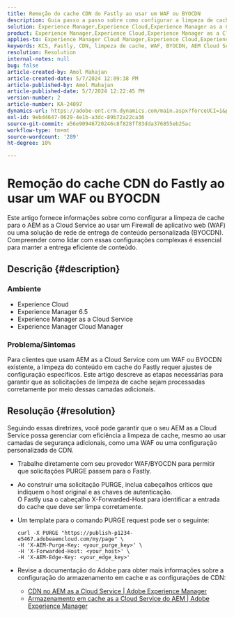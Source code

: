 ```yaml
---
title: Remoção do cache CDN do Fastly ao usar um WAF ou BYOCDN
description: Guia passo a passo sobre como configurar a limpeza de cache para o AEM as a Cloud Service ao usar um WAF ou BYOCDN.
solution: Experience Manager,Experience Cloud,Experience Manager as a Cloud Service
product: Experience Manager,Experience Cloud,Experience Manager as a Cloud Service
applies-to: Experience Manager Cloud Manager,Experience Cloud,Experience Manager as a Cloud Service,Experience Manager 6.5
keywords: KCS, Fastly, CDN, limpeza de cache, WAF, BYOCDN, AEM Cloud Service, Imperva, proxy reverso, X-Forwarded-Host, X-AEM-Purge-Key, X-AEM-Edge-Key, comando curl, invalidação de cache.
resolution: Resolution
internal-notes: null
bug: false
article-created-by: Amol Mahajan
article-created-date: 5/7/2024 12:09:38 PM
article-published-by: Amol Mahajan
article-published-date: 5/7/2024 12:22:45 PM
version-number: 2
article-number: KA-24097
dynamics-url: https://adobe-ent.crm.dynamics.com/main.aspx?forceUCI=1&pagetype=entityrecord&etn=knowledgearticle&id=fe69faa6-6a0c-ef11-9f8a-6045bd006704
exl-id: 9ebd4647-0629-4e1b-a3dc-89b72a22ca36
source-git-commit: a56e90946720246c8f828ff83dda376855eb25ac
workflow-type: tm+mt
source-wordcount: '289'
ht-degree: 10%

---
```


# Remoção do cache CDN do Fastly ao usar um WAF ou BYOCDN


Este artigo fornece informações sobre como configurar a limpeza de cache para o AEM as a Cloud Service ao usar um Firewall de aplicativo web (WAF) ou uma solução de rede de entrega de conteúdo personalizada (BYOCDN). Compreender como lidar com essas configurações complexas é essencial para manter a entrega eficiente de conteúdo.

## Descrição {#description}


### <b>Ambiente</b>

- Experience Cloud
- Experience Manager 6.5
- Experience Manager as a Cloud Service
- Experience Manager Cloud Manager




### <b>Problema/Sintomas</b>

Para clientes que usam AEM as a Cloud Service com um WAF ou BYOCDN existente, a limpeza do conteúdo em cache do Fastly requer ajustes de configuração específicos. Este artigo descreve as etapas necessárias para garantir que as solicitações de limpeza de cache sejam processadas corretamente por meio dessas camadas adicionais.


## Resolução {#resolution}


Seguindo essas diretrizes, você pode garantir que o seu AEM as a Cloud Service possa gerenciar com eficiência a limpeza de cache, mesmo ao usar camadas de segurança adicionais, como uma WAF ou uma configuração personalizada de CDN.

- Trabalhe diretamente com seu provedor WAF/BYOCDN para permitir que solicitações PURGE passem para o Fastly.
- Ao construir uma solicitação PURGE, inclua cabeçalhos críticos que indiquem o host original e as chaves de autenticação. <br>    O Fastly usa o cabeçalho X-Forwarded-Host para identificar a entrada do cache que deve ser limpa corretamente.
- Um template para o comando PURGE request pode ser o seguinte:




  ```
  curl -X PURGE "https://publish-p1234-e5467.adobeaemcloud.com/my/page" \
  -H 'X-AEM-Purge-Key: <your_purge_key>' \
  -H 'X-Forwarded-Host: <your_host>' \
  -H 'X-AEM-Edge-Key: <your_edge_key>'
  ```




- Revise a documentação do Adobe para obter mais informações sobre a configuração do armazenamento em cache e as configurações de CDN:
   - [CDN no AEM as a Cloud Service | Adobe Experience Manager](https://experienceleague.adobe.com/docs/experience-manager-cloud-service/implementing/content-delivery/cdn.html)
   - [Armazenamento em cache as a Cloud Service do AEM | Adobe Experience Manager](https://experienceleague.adobe.com/docs/experience-manager-cloud-service/implementing/content-delivery/caching.html)
